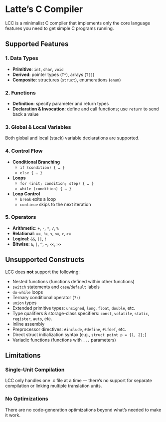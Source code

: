 # Latte’s C Compiler

LCC is a minimalist C compiler that implements only the core language features you need to get simple C programs running.

## Supported Features

### 1. Data Types

- **Primitive**: `int`, `char`, `void`  
- **Derived**: pointer types (`T*`), arrays (`T[]`)  
- **Composite**: structures (`struct`), enumerations (`enum`)  

### 2. Functions

- **Definition**: specify parameter and return types  
- **Declaration & Invocation**: define and call functions; use `return` to send back a value

### 3. Global & Local Variables

Both global and local (stack) variable declarations are supported.

### 4. Control Flow

- **Conditional Branching**  
  - `if (condition) { … }`  
  - `else { … }`  
- **Loops**  
  - `for (init; condition; step) { … }`  
  - `while (condition) { … }`  
- **Loop Control**  
  - `break` exits a loop  
  - `continue` skips to the next iteration

### 5. Operators

* **Arithmetic**: `+`, `-`, `*`, `/`, `%`
* **Relational**: `==`, `!=`, `<`, `<=`, `>`, `>=`
* **Logical**: `&&`, `||`, `!`
* **Bitwise**: `&`, `|`, `^`, `~`, `<<`, `>>`

## Unsupported Constructs

LCC does **not** support the following:

- Nested functions (functions defined within other functions)  
- `switch` statements and `case`/`default` labels  
- `do-while` loops  
- Ternary conditional operator (`?:`)  
- `union` types  
- Extended primitive types: `unsigned`, `long`, `float`, `double`, etc.  
- Type qualifiers & storage-class specifiers: `const`, `volatile`, `static`, `register`, `auto`, etc.  
- Inline assembly  
- Preprocessor directives: `#include`, `#define`, `#ifdef`, etc.  
- Direct struct initialization syntax (e.g., `struct point p = {1, 2};`)  
- Variadic functions (functions with `...` parameters)  


## Limitations

### Single‐Unit Compilation
LCC only handles one .c file at a time — there’s no support for separate compilation or linking multiple translation units.

### No Optimizations
There are no code-generation optimizations beyond what’s needed to make it work.
